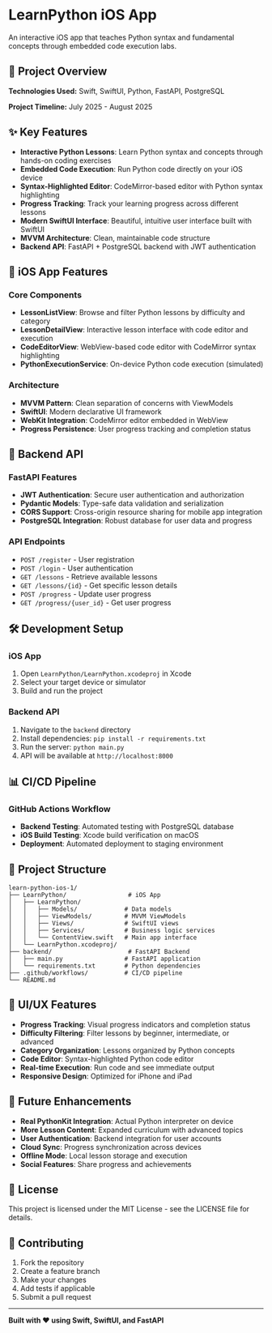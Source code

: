 # LearnPython iOS App

An interactive iOS app that teaches Python syntax and fundamental concepts through embedded code execution labs.

## 🚀 Project Overview

**Technologies Used:** Swift, SwiftUI, Python, FastAPI, PostgreSQL

**Project Timeline:** July 2025 - August 2025

## ✨ Key Features

- **Interactive Python Lessons**: Learn Python syntax and concepts through hands-on coding exercises
- **Embedded Code Execution**: Run Python code directly on your iOS device
- **Syntax-Highlighted Editor**: CodeMirror-based editor with Python syntax highlighting
- **Progress Tracking**: Track your learning progress across different lessons
- **Modern SwiftUI Interface**: Beautiful, intuitive user interface built with SwiftUI
- **MVVM Architecture**: Clean, maintainable code structure
- **Backend API**: FastAPI + PostgreSQL backend with JWT authentication

## 📱 iOS App Features

### Core Components
- **LessonListView**: Browse and filter Python lessons by difficulty and category
- **LessonDetailView**: Interactive lesson interface with code editor and execution
- **CodeEditorView**: WebView-based code editor with CodeMirror syntax highlighting
- **PythonExecutionService**: On-device Python code execution (simulated)

### Architecture
- **MVVM Pattern**: Clean separation of concerns with ViewModels
- **SwiftUI**: Modern declarative UI framework
- **WebKit Integration**: CodeMirror editor embedded in WebView
- **Progress Persistence**: User progress tracking and completion status

## 🔧 Backend API

### FastAPI Features
- **JWT Authentication**: Secure user authentication and authorization
- **Pydantic Models**: Type-safe data validation and serialization
- **CORS Support**: Cross-origin resource sharing for mobile app integration
- **PostgreSQL Integration**: Robust database for user data and progress

### API Endpoints
- `POST /register` - User registration
- `POST /login` - User authentication
- `GET /lessons` - Retrieve available lessons
- `GET /lessons/{id}` - Get specific lesson details
- `POST /progress` - Update user progress
- `GET /progress/{user_id}` - Get user progress

## 🛠️ Development Setup

### iOS App
1. Open `LearnPython/LearnPython.xcodeproj` in Xcode
2. Select your target device or simulator
3. Build and run the project

### Backend API
1. Navigate to the `backend` directory
2. Install dependencies: `pip install -r requirements.txt`
3. Run the server: `python main.py`
4. API will be available at `http://localhost:8000`

## 📊 CI/CD Pipeline

### GitHub Actions Workflow
- **Backend Testing**: Automated testing with PostgreSQL database
- **iOS Build Testing**: Xcode build verification on macOS
- **Deployment**: Automated deployment to staging environment

## 🎯 Project Structure

```
learn-python-ios-1/
├── LearnPython/                 # iOS App
│   ├── LearnPython/
│   │   ├── Models/             # Data models
│   │   ├── ViewModels/         # MVVM ViewModels
│   │   ├── Views/              # SwiftUI views
│   │   ├── Services/           # Business logic services
│   │   └── ContentView.swift   # Main app interface
│   └── LearnPython.xcodeproj/
├── backend/                     # FastAPI Backend
│   ├── main.py                 # FastAPI application
│   └── requirements.txt        # Python dependencies
├── .github/workflows/          # CI/CD pipeline
└── README.md
```

## 🎨 UI/UX Features

- **Progress Tracking**: Visual progress indicators and completion status
- **Difficulty Filtering**: Filter lessons by beginner, intermediate, or advanced
- **Category Organization**: Lessons organized by Python concepts
- **Code Editor**: Syntax-highlighted Python code editor
- **Real-time Execution**: Run code and see immediate output
- **Responsive Design**: Optimized for iPhone and iPad

## 🔮 Future Enhancements

- **Real PythonKit Integration**: Actual Python interpreter on device
- **More Lesson Content**: Expanded curriculum with advanced topics
- **User Authentication**: Backend integration for user accounts
- **Cloud Sync**: Progress synchronization across devices
- **Offline Mode**: Local lesson storage and execution
- **Social Features**: Share progress and achievements

## 📝 License

This project is licensed under the MIT License - see the LICENSE file for details.

## 🤝 Contributing

1. Fork the repository
2. Create a feature branch
3. Make your changes
4. Add tests if applicable
5. Submit a pull request

---

**Built with ❤️ using Swift, SwiftUI, and FastAPI**
